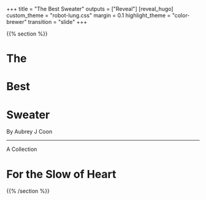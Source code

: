 +++
title = "The Best Sweater"
outputs = ["Reveal"]
[reveal_hugo]
custom_theme = "robot-lung.css"
margin = 0.1
highlight_theme = "color-brewer"
transition = "slide"
+++

{{% section %}}

# The 
# Best
# Sweater
    
By Aubrey J Coon

---

A Collection

# For the Slow of Heart  

{{% /section %}}